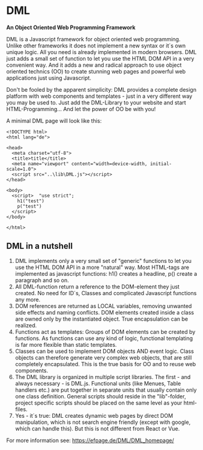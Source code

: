 # DML
<b>An Object Oriented Web Programming Framework</b>

DML is a Javascript framework for object oriented web programming. Unlike other frameworks it does not implement a new syntax or it´s own unique logic. All you need is already implemented in modern browsers. DML just adds a small set of function to let you use the HTML DOM API in a very convenient way. And it adds a new and radical approach to use object oriented technics (OO) to create stunning web pages and powerful web applications just using Javascript. 

Don't be fooled by the apparent simplicity: DML provides a complete design platform with web components and templates - just in a very different way you may be used to. Just add the DML-Library to your website and start HTML-Programming... And let the power of OO be with you!

A minimal DML page will look like this:

```
<!DOCTYPE html>
<html lang="de">

<head>
  <meta charset="utf-8">
  <title>title</title>
  <meta name="viewport" content="width=device-width, initial-scale=1.0">
  <script src="..\lib\DML.js"></script>
</head>

<body>
  <script>  "use strict";
    h1("test")
    p("test")
  </script>
</body>

</html>
```


## DML in a nutshell
1. DML implements only a very small set of "generic" functions to let you use the HTML DOM API in a more "natural" way. Most HTML-tags are implemented as javascript functions: h1() creates a headline, p() create a paragraph and so on.
2. All DML-function return a reference to the DOM-element they just created. No need for ID´s, Classes and complicated Javascript functions any more.
3. DOM references are returned as LOCAL variables, removing unwanted side effects and naming conflicts. DOM elements created inside a class are owned only by the instantiated object. True encapsulation can be realized.
4. Functions act as templates: Groups of DOM elements can be created by functions. As functions can use any kind of logic, functional templating is far more flexible than static templates.
5. Classes can be used to implement DOM objects AND event logic. Class objects can therefore generate very complex web objects, that are still completely encapsulated. This is the true basis for OO and to reuse web components.
6. The DML library is organized in multiple script libraries. The first - and always necessary - is DML.js. Functional units (like Menues, Table handlers etc.) are put together in separate units that usually contain only one class definition. General scripts should reside in the "lib"-folder, project specific scripts should be placed on the same level as your html-files. 
7. Yes - it´s true: DML creates dynamic web pages by direct DOM manipulation, which is not search engine friendly (except with google, which can handle this). But this is not different from React or Vue.  

For more information see: https://efpage.de/DML/DML_homepage/
